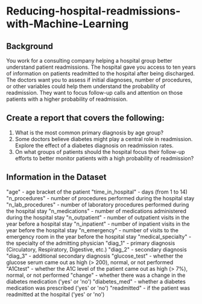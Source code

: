 # Reducing-hospital-readmissions-with-Machine-Learning


## Background
You work for a consulting company helping a hospital group better understand patient readmissions. The hospital gave you access to ten years of information on patients readmitted to the hospital after being discharged. The doctors want you to assess if initial diagnoses, number of procedures, or other variables could help them understand the probability of readmission. They want to focus follow-up calls and attention on those patients with a higher probability of readmission.


## Create a report that covers the following:

1. What is the most common primary diagnosis by age group?
2. Some doctors believe diabetes might play a central role in readmission. Explore the effect of a diabetes diagnosis on readmission rates.
3. On what groups of patients should the hospital focus their follow-up efforts to better monitor patients with a high probability of readmission?


## Information in the Dataset

"age" - age bracket of the patient
"time_in_hospital" - days (from 1 to 14)
"n_procedures" - number of procedures performed during the hospital stay
"n_lab_procedures" - number of laboratory procedures performed during the hospital stay
"n_medications" - number of medications administered during the hospital stay
"n_outpatient" - number of outpatient visits in the year before a hospital stay
"n_inpatient" - number of inpatient visits in the year before the hospital stay
"n_emergency" - number of visits to the emergency room in the year before the hospital stay
"medical_specialty" - the specialty of the admitting physician
"diag_1" - primary diagnosis (Circulatory, Respiratory, Digestive, etc.)
"diag_2" - secondary diagnosis
"diag_3" - additional secondary diagnosis
"glucose_test" - whether the glucose serum came out as high (> 200), normal, or not performed
"A1Ctest" - whether the A1C level of the patient came out as high (> 7%), normal, or not performed
"change" - whether there was a change in the diabetes medication ('yes' or 'no')
"diabetes_med" - whether a diabetes medication was prescribed ('yes' or 'no')
"readmitted" - if the patient was readmitted at the hospital ('yes' or 'no')
